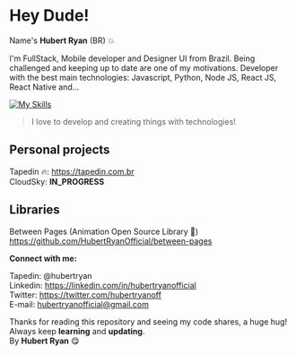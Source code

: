 # Hey Dude!

Name's **Hubert Ryan** (BR) 💥

I'm FullStack, Mobile developer and Designer UI from Brazil. Being challenged and keeping up to date are one of my motivations. Developer with the best main technologies: Javascript, Python, Node JS, React JS, React Native and...

[![My Skills](https://skills.thijs.gg/icons?i=js,ts,py,html,css,git,mongodb,firebase,gcp,nodejs,react,nextjs,prisma,tailwind,graphql)](https://skills.thijs.gg)

> I love to develop and creating things with technologies!

## Personal projects

Tapedin 🔥: https://tapedin.com.br </br>
CloudSky: **IN_PROGRESS**

## Libraries

Between Pages (Animation Open Source Library 🤩) https://github.com/HubertRyanOfficial/between-pages </br>

**Connect with me:**

Tapedin: @hubertryan </br>
Linkedin: https://linkedin.com/in/hubertryanofficial </br>
Twitter: https://twitter.com/hubertryanoff </br>
E-mail: hubertryanofficial@gmail.com </br>

Thanks for reading this repository and seeing my code shares, a huge hug!
Always keep **learning** and **updating**.</br>
By **Hubert Ryan** 😋
